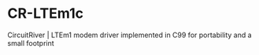 # CR-LTEm1c 

CircuitRiver | LTEm1 modem driver implemented in C99 for portability and a small footprint

